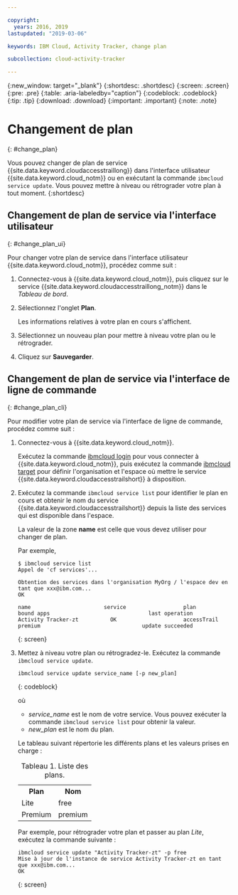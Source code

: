 ```yaml
---

copyright:
  years: 2016, 2019
lastupdated: "2019-03-06"

keywords: IBM Cloud, Activity Tracker, change plan

subcollection: cloud-activity-tracker

---
```


{:new_window: target="_blank"}
{:shortdesc: .shortdesc}
{:screen: .screen}
{:pre: .pre}
{:table: .aria-labeledby="caption"}
{:codeblock: .codeblock}
{:tip: .tip}
{:download: .download}
{:important: .important}
{:note: .note}



# Changement de plan
{: #change_plan}

Vous pouvez changer de plan de service {{site.data.keyword.cloudaccesstraillong}} dans l'interface utilisateur {{site.data.keyword.cloud_notm}} ou en exécutant la commande `ibmcloud service update`. Vous pouvez mettre à niveau ou rétrograder votre plan à tout moment.
{:shortdesc}

## Changement de plan de service via l'interface utilisateur
{: #change_plan_ui}

Pour changer votre plan de service dans l'interface utilisateur {{site.data.keyword.cloud_notm}}, procédez comme suit :

1. Connectez-vous à {{site.data.keyword.cloud_notm}}, puis cliquez sur le service {{site.data.keyword.cloudaccesstraillong_notm}} dans le *Tableau de bord*. 
    
2. Sélectionnez l'onglet **Plan**.

    Les informations relatives à votre plan en cours s'affichent.
	
3. Sélectionnez un nouveau plan pour mettre à niveau votre plan ou le rétrograder. 

4. Cliquez sur **Sauvegarder**.



## Changement de plan de service via l'interface de ligne de commande
{: #change_plan_cli}

Pour modifier votre plan de service via l'interface de ligne de commande, procédez comme suit :

1. Connectez-vous à {{site.data.keyword.cloud_notm}}. 

    Exécutez la commande [ibmcloud login](/docs/cli/reference/ibmcloud?topic=cloud-cli-ibmcloud_cli#ibmcloud_login) pour vous connecter à {{site.data.keyword.cloud_notm}}, puis exécutez la commande [ibmcloud target](/docs/cli/reference/ibmcloud?topic=cloud-cli-ibmcloud_cli#ibmcloud_target) pour définir l'organisation et l'espace où mettre le service {{site.data.keyword.cloudaccesstrailshort}} à disposition.
	
2. Exécutez la commande `ibmcloud service list` pour identifier le plan en cours et obtenir le nom du service {{site.data.keyword.cloudaccesstrailshort}} depuis la liste des services qui est disponible dans l'espace. 

    La valeur de la zone **name** est celle que vous devez utiliser pour changer de plan. 

    Par exemple,
	
	```
	$ ibmcloud service list
    Appel de 'cf services'...

    Obtention des services dans l'organisation MyOrg / l'espace dev en tant que xxx@ibm.com...
    OK

    name                       service                  plan                 bound apps                               last operation
    Activity Tracker-zt          OK                     accessTrail             premium                                update succeeded
    ```
	{: screen}
    
3. Mettez à niveau votre plan ou rétrogradez-le. Exécutez la commande `ibmcloud service update`.
    
	```
	ibmcloud service update service_name [-p new_plan]
	```
	{: codeblock}
	
	où 
	
	* *service_name* est le nom de votre service. Vous pouvez exécuter la commande `ibmcloud service list` pour obtenir la valeur.
	* *new_plan* est le nom du plan.
	
	
	Le tableau suivant répertorie les différents plans et les valeurs prises en charge :
	
	<table>
	  <caption>Tableau 1. Liste des plans.</caption>
	  <tr>
	    <th>Plan</th>
	    <th>Nom</th>
	  </tr>
	  <tr>
	    <td>Lite</td>
	    <td>free</td>
	  </tr>
	  <tr>
	    <td>Premium</td>
	    <td>premium</td>
	  </tr>
	</table>
	
	Par exemple, pour rétrograder votre plan et passer au plan *Lite*, exécutez la commande suivante :
	
	```
	ibmcloud service update "Activity Tracker-zt" -p free
    Mise à jour de l'instance de service Activity Tracker-zt en tant que xxx@ibm.com...
    OK
	```
	{: screen}



